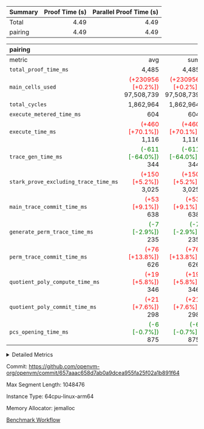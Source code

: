 | Summary | Proof Time (s) | Parallel Proof Time (s) |
|:---|---:|---:|
| Total |  4.49 |  4.49 |
| pairing |  4.49 |  4.49 |


| pairing |||||
|:---|---:|---:|---:|---:|
|metric|avg|sum|max|min|
| `total_proof_time_ms ` |  4,485 |  4,485 |  4,485 |  4,485 |
| `main_cells_used     ` | <span style='color: red'>(+230956 [+0.2%])</span> 97,508,739 | <span style='color: red'>(+230956 [+0.2%])</span> 97,508,739 | <span style='color: red'>(+230956 [+0.2%])</span> 97,508,739 | <span style='color: red'>(+230956 [+0.2%])</span> 97,508,739 |
| `total_cycles        ` |  1,862,964 |  1,862,964 |  1,862,964 |  1,862,964 |
| `execute_metered_time_ms` |  604 |  604 |  604 |  604 |
| `execute_time_ms     ` | <span style='color: red'>(+460 [+70.1%])</span> 1,116 | <span style='color: red'>(+460 [+70.1%])</span> 1,116 | <span style='color: red'>(+460 [+70.1%])</span> 1,116 | <span style='color: red'>(+460 [+70.1%])</span> 1,116 |
| `trace_gen_time_ms   ` | <span style='color: green'>(-611 [-64.0%])</span> 344 | <span style='color: green'>(-611 [-64.0%])</span> 344 | <span style='color: green'>(-611 [-64.0%])</span> 344 | <span style='color: green'>(-611 [-64.0%])</span> 344 |
| `stark_prove_excluding_trace_time_ms` | <span style='color: red'>(+150 [+5.2%])</span> 3,025 | <span style='color: red'>(+150 [+5.2%])</span> 3,025 | <span style='color: red'>(+150 [+5.2%])</span> 3,025 | <span style='color: red'>(+150 [+5.2%])</span> 3,025 |
| `main_trace_commit_time_ms` | <span style='color: red'>(+53 [+9.1%])</span> 638 | <span style='color: red'>(+53 [+9.1%])</span> 638 | <span style='color: red'>(+53 [+9.1%])</span> 638 | <span style='color: red'>(+53 [+9.1%])</span> 638 |
| `generate_perm_trace_time_ms` | <span style='color: green'>(-7 [-2.9%])</span> 235 | <span style='color: green'>(-7 [-2.9%])</span> 235 | <span style='color: green'>(-7 [-2.9%])</span> 235 | <span style='color: green'>(-7 [-2.9%])</span> 235 |
| `perm_trace_commit_time_ms` | <span style='color: red'>(+76 [+13.8%])</span> 626 | <span style='color: red'>(+76 [+13.8%])</span> 626 | <span style='color: red'>(+76 [+13.8%])</span> 626 | <span style='color: red'>(+76 [+13.8%])</span> 626 |
| `quotient_poly_compute_time_ms` | <span style='color: red'>(+19 [+5.8%])</span> 346 | <span style='color: red'>(+19 [+5.8%])</span> 346 | <span style='color: red'>(+19 [+5.8%])</span> 346 | <span style='color: red'>(+19 [+5.8%])</span> 346 |
| `quotient_poly_commit_time_ms` | <span style='color: red'>(+21 [+7.6%])</span> 298 | <span style='color: red'>(+21 [+7.6%])</span> 298 | <span style='color: red'>(+21 [+7.6%])</span> 298 | <span style='color: red'>(+21 [+7.6%])</span> 298 |
| `pcs_opening_time_ms ` | <span style='color: green'>(-6 [-0.7%])</span> 875 | <span style='color: green'>(-6 [-0.7%])</span> 875 | <span style='color: green'>(-6 [-0.7%])</span> 875 | <span style='color: green'>(-6 [-0.7%])</span> 875 |



<details>
<summary>Detailed Metrics</summary>

| group | num_segments | keygen_time_ms | fri.log_blowup | execute_metered_time_ms | commit_exe_time_ms |
| --- | --- | --- | --- | --- | --- |
| pairing | 1 | 1,137 | 1 | 604 | 12 | 

| group | air_name | quotient_deg | interactions | constraints |
| --- | --- | --- | --- | --- |
| pairing | AccessAdapterAir<16> | 2 | 5 | 12 | 
| pairing | AccessAdapterAir<2> | 2 | 5 | 12 | 
| pairing | AccessAdapterAir<32> | 2 | 5 | 12 | 
| pairing | AccessAdapterAir<4> | 2 | 5 | 12 | 
| pairing | AccessAdapterAir<8> | 2 | 5 | 12 | 
| pairing | BitwiseOperationLookupAir<8> | 2 | 2 | 4 | 
| pairing | KeccakVmAir | 2 | 321 | 4,513 | 
| pairing | MemoryMerkleAir<8> | 2 | 4 | 39 | 
| pairing | PersistentBoundaryAir<8> | 2 | 3 | 7 | 
| pairing | PhantomAir | 2 | 3 | 5 | 
| pairing | Poseidon2PeripheryAir<BabyBearParameters>, 1> | 2 | 1 | 286 | 
| pairing | ProgramAir | 1 | 1 | 4 | 
| pairing | RangeTupleCheckerAir<2> | 1 | 1 | 4 | 
| pairing | Rv32HintStoreAir | 2 | 18 | 28 | 
| pairing | VariableRangeCheckerAir | 1 | 1 | 4 | 
| pairing | VmAirWrapper<Rv32BaseAluAdapterAir, BaseAluCoreAir<4, 8> | 2 | 20 | 37 | 
| pairing | VmAirWrapper<Rv32BaseAluAdapterAir, LessThanCoreAir<4, 8> | 2 | 18 | 40 | 
| pairing | VmAirWrapper<Rv32BaseAluAdapterAir, ShiftCoreAir<4, 8> | 2 | 24 | 91 | 
| pairing | VmAirWrapper<Rv32BranchAdapterAir, BranchEqualCoreAir<4> | 2 | 11 | 20 | 
| pairing | VmAirWrapper<Rv32BranchAdapterAir, BranchLessThanCoreAir<4, 8> | 2 | 13 | 35 | 
| pairing | VmAirWrapper<Rv32CondRdWriteAdapterAir, Rv32JalLuiCoreAir> | 2 | 10 | 18 | 
| pairing | VmAirWrapper<Rv32IsEqualModAdapterAir<2, 1, 32, 32>, ModularIsEqualCoreAir<32, 4, 8> | 2 | 25 | 225 | 
| pairing | VmAirWrapper<Rv32JalrAdapterAir, Rv32JalrCoreAir> | 2 | 16 | 20 | 
| pairing | VmAirWrapper<Rv32LoadStoreAdapterAir, LoadSignExtendCoreAir<4, 8> | 2 | 18 | 33 | 
| pairing | VmAirWrapper<Rv32LoadStoreAdapterAir, LoadStoreCoreAir<4> | 2 | 17 | 40 | 
| pairing | VmAirWrapper<Rv32MultAdapterAir, DivRemCoreAir<4, 8> | 2 | 25 | 84 | 
| pairing | VmAirWrapper<Rv32MultAdapterAir, MulHCoreAir<4, 8> | 2 | 24 | 31 | 
| pairing | VmAirWrapper<Rv32MultAdapterAir, MultiplicationCoreAir<4, 8> | 2 | 19 | 19 | 
| pairing | VmAirWrapper<Rv32RdWriteAdapterAir, Rv32AuipcCoreAir> | 2 | 12 | 14 | 
| pairing | VmAirWrapper<Rv32VecHeapAdapterAir<1, 2, 2, 32, 32>, FieldExpressionCoreAir> | 2 | 415 | 480 | 
| pairing | VmAirWrapper<Rv32VecHeapAdapterAir<2, 1, 1, 32, 32>, FieldExpressionCoreAir> | 2 | 158 | 190 | 
| pairing | VmAirWrapper<Rv32VecHeapAdapterAir<2, 2, 2, 32, 32>, FieldExpressionCoreAir> | 2 | 428 | 457 | 
| pairing | VmConnectorAir | 2 | 5 | 11 | 

| group | air_name | segment | rows | prep_cols | perm_cols | main_cols | cells |
| --- | --- | --- | --- | --- | --- | --- | --- |
| pairing | AccessAdapterAir<16> | 0 | 262,144 |  | 16 | 25 | 10,747,904 | 
| pairing | AccessAdapterAir<32> | 0 | 131,072 |  | 16 | 41 | 7,471,104 | 
| pairing | AccessAdapterAir<8> | 0 | 524,288 |  | 16 | 17 | 17,301,504 | 
| pairing | BitwiseOperationLookupAir<8> | 0 | 65,536 | 3 | 8 | 2 | 655,360 | 
| pairing | MemoryMerkleAir<8> | 0 | 32,768 |  | 16 | 32 | 1,572,864 | 
| pairing | PersistentBoundaryAir<8> | 0 | 32,768 |  | 12 | 20 | 1,048,576 | 
| pairing | PhantomAir | 0 | 1 |  | 12 | 6 | 18 | 
| pairing | Poseidon2PeripheryAir<BabyBearParameters>, 1> | 0 | 32,768 |  | 8 | 300 | 10,092,544 | 
| pairing | ProgramAir | 0 | 32,768 |  | 8 | 10 | 589,824 | 
| pairing | RangeTupleCheckerAir<2> | 0 | 524,288 | 2 | 8 | 1 | 4,718,592 | 
| pairing | Rv32HintStoreAir | 0 | 256 |  | 44 | 32 | 19,456 | 
| pairing | VariableRangeCheckerAir | 0 | 262,144 | 2 | 8 | 1 | 2,359,296 | 
| pairing | VmAirWrapper<Rv32BaseAluAdapterAir, BaseAluCoreAir<4, 8> | 0 | 1,048,576 |  | 52 | 36 | 92,274,688 | 
| pairing | VmAirWrapper<Rv32BaseAluAdapterAir, LessThanCoreAir<4, 8> | 0 | 65,536 |  | 40 | 37 | 5,046,272 | 
| pairing | VmAirWrapper<Rv32BaseAluAdapterAir, ShiftCoreAir<4, 8> | 0 | 2,048 |  | 52 | 53 | 215,040 | 
| pairing | VmAirWrapper<Rv32BranchAdapterAir, BranchEqualCoreAir<4> | 0 | 262,144 |  | 28 | 26 | 14,155,776 | 
| pairing | VmAirWrapper<Rv32BranchAdapterAir, BranchLessThanCoreAir<4, 8> | 0 | 131,072 |  | 32 | 32 | 8,388,608 | 
| pairing | VmAirWrapper<Rv32CondRdWriteAdapterAir, Rv32JalLuiCoreAir> | 0 | 8,192 |  | 28 | 18 | 376,832 | 
| pairing | VmAirWrapper<Rv32IsEqualModAdapterAir<2, 1, 32, 32>, ModularIsEqualCoreAir<32, 4, 8> | 0 | 32 |  | 56 | 166 | 7,104 | 
| pairing | VmAirWrapper<Rv32JalrAdapterAir, Rv32JalrCoreAir> | 0 | 65,536 |  | 36 | 28 | 4,194,304 | 
| pairing | VmAirWrapper<Rv32LoadStoreAdapterAir, LoadStoreCoreAir<4> | 0 | 1,048,576 |  | 52 | 41 | 97,517,568 | 
| pairing | VmAirWrapper<Rv32MultAdapterAir, MulHCoreAir<4, 8> | 0 | 256 |  | 72 | 39 | 28,416 | 
| pairing | VmAirWrapper<Rv32MultAdapterAir, MultiplicationCoreAir<4, 8> | 0 | 512 |  | 52 | 31 | 42,496 | 
| pairing | VmAirWrapper<Rv32RdWriteAdapterAir, Rv32AuipcCoreAir> | 0 | 32,768 |  | 28 | 20 | 1,572,864 | 
| pairing | VmAirWrapper<Rv32VecHeapAdapterAir<2, 1, 1, 32, 32>, FieldExpressionCoreAir> | 0 | 1,024 |  | 320 | 263 | 596,992 | 
| pairing | VmAirWrapper<Rv32VecHeapAdapterAir<2, 2, 2, 32, 32>, FieldExpressionCoreAir> | 0 | 16,384 |  | 604 | 497 | 18,038,784 | 
| pairing | VmConnectorAir | 0 | 2 | 1 | 16 | 5 | 42 | 

| group | segment | trace_gen_time_ms | total_proof_time_ms | total_cycles | total_cells | stark_prove_excluding_trace_time_ms | quotient_poly_compute_time_ms | quotient_poly_commit_time_ms | perm_trace_commit_time_ms | pcs_opening_time_ms | main_trace_commit_time_ms | main_cells_used | generate_perm_trace_time_ms | execute_time_ms |
| --- | --- | --- | --- | --- | --- | --- | --- | --- | --- | --- | --- | --- | --- | --- |
| pairing | 0 | 344 | 4,485 | 1,862,964 | 304,931,516 | 3,025 | 346 | 298 | 626 | 875 | 638 | 97,508,739 | 235 | 1,116 | 

| group | segment | trace_height_constraint | weighted_sum | threshold |
| --- | --- | --- | --- | --- |
| pairing | 0 | 0 | 5,382,342 | 2,013,265,921 | 
| pairing | 0 | 1 | 18,152,512 | 2,013,265,921 | 
| pairing | 0 | 2 | 2,691,171 | 2,013,265,921 | 
| pairing | 0 | 3 | 25,000,068 | 2,013,265,921 | 
| pairing | 0 | 4 | 131,072 | 2,013,265,921 | 
| pairing | 0 | 5 | 65,536 | 2,013,265,921 | 
| pairing | 0 | 6 | 6,016,192 | 2,013,265,921 | 
| pairing | 0 | 7 | 4,096 | 2,013,265,921 | 
| pairing | 0 | 8 | 58,426,029 | 2,013,265,921 | 

</details>


Commit: https://github.com/openvm-org/openvm/commit/657aaac658d7ab0a9dcea955fa25f02a1b891f64

Max Segment Length: 1048476

Instance Type: 64cpu-linux-arm64

Memory Allocator: jemalloc

[Benchmark Workflow](https://github.com/openvm-org/openvm/actions/runs/15758587507)
